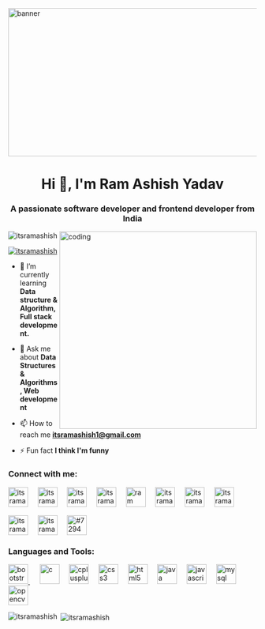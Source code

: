 <img align="center" src="https://t3.ftcdn.net/jpg/01/94/01/00/360_F_194010093_9tC5JNVsiEOlVDs2F5Y6d0paYrdWTdbT.jpg" height="300" width="1000" alt="banner"/>
<h1 align="center">Hi 👋, I'm Ram Ashish Yadav</h1>
<h3 align="center">A passionate software developer and frontend developer from India</h3>
<img align="right" alt="coding" width="400" src="https://camo.githubusercontent.com/5ddf73ad3a205111cf8c686f687fc216c2946a75005718c8da5b837ad9de78c9/68747470733a2f2f7468756d62732e6766796361742e636f6d2f4576696c4e657874446576696c666973682d736d616c6c2e676966">

<p align="left"> <img src="https://komarev.com/ghpvc/?username=itsramashish&label=Profile%20views&color=0e75b6&style=flat" alt="itsramashish" /> </p>

<p align="left"> <a href="https://twitter.com/itsramashish" target="blank"><img src="https://img.shields.io/twitter/follow/itsramashish?logo=twitter&style=for-the-badge" alt="itsramashish" /></a> </p>

- 🌱 I’m currently learning **Data structure & Algorithm, Full stack development.**

- 💬 Ask me about **Data Structures & Algorithms, Web development**

- 📫 How to reach me **itsramashish1@gmail.com**

- ⚡ Fun fact **I think I'm funny**

<h3 align="left">Connect with me:</h3>
<p align="left">
<a href="https://twitter.com/itsramashish" target="blank"><img align="center" src="https://www.freepnglogos.com/uploads/twitter-logo-png/twitter-bird-symbols-png-logo-0.png" alt="itsramashish" height="40" width="40" /></a>&nbsp&nbsp&nbsp&nbsp
<a href="https://linkedin.com/in/itsramashish" target="blank"><img align="center" src="https://www.freepnglogos.com/uploads/linkedin-basic-round-social-logo-png-13.png" alt="itsramashish" height="40" width="40" /></a>&nbsp&nbsp&nbsp&nbsp
<a href="https://github.com/itsramashish" target="blank"><img align="center" src="https://cdn4.iconfinder.com/data/icons/iconsimple-logotypes/512/github-512.png" alt="itsramashish" height="40" width="40" /></a>&nbsp&nbsp&nbsp&nbsp
<a href="https://instagram.com/itsramashish" target="blank"><img align="center" src="https://upload.wikimedia.org/wikipedia/commons/thumb/9/95/Instagram_logo_2022.svg/1024px-Instagram_logo_2022.svg.png" alt="itsramashish" height="40" width="40" /></a>&nbsp&nbsp&nbsp&nbsp
<a href="https://www.youtube.com/c/ram ashish" target="blank"><img align="center" src="https://www.freepnglogos.com/uploads/youtube-play-red-logo-png-transparent-background-6.png" alt="ram ashish" height="40" width="40" /></a>&nbsp&nbsp&nbsp&nbsp
<a href="https://www.codechef.com/users/itsramashish" target="blank"><img align="center" src="https://gitgud.io/uploads/-/system/group/avatar/12294/cc.png" alt="itsramashish" height="40" width="40" /></a>&nbsp&nbsp&nbsp&nbsp
<a href="https://www.hackerrank.com/itsramashish" target="blank"><img align="center" src="https://upload.wikimedia.org/wikipedia/commons/4/40/HackerRank_Icon-1000px.png" alt="itsramashish" height="40" width="40" /></a>&nbsp&nbsp&nbsp&nbsp
<a href="https://codeforces.com/profile/itsramashish" target="blank"><img align="center" src="https://cdn.iconscout.com/icon/free/png-256/code-forces-3628695-3029920.png" alt="itsramashish" height="40" width="40" /></a>&nbsp&nbsp&nbsp&nbsp<br><br>
<a href="https://www.leetcode.com/itsramashish" target="blank"><img align="center" src="https://upload.wikimedia.org/wikipedia/commons/1/19/LeetCode_logo_black.png" alt="itsramashish" height="40" width="40" /></a>&nbsp&nbsp&nbsp&nbsp
<a href="https://auth.geeksforgeeks.org/user/itsramashish" target="blank"><img align="center" src="https://media.geeksforgeeks.org/wp-content/cdn-uploads/20190710102234/download3.png" alt="itsramashish" height="40" width="40" /></a>&nbsp&nbsp&nbsp&nbsp
<a href="https://discord.gg/#7294" target="blank"><img align="center" src="https://www.freepnglogos.com/uploads/discord-logo-png/discord-logo-logodownload-download-logotipos-1.png" alt="#7294" height="40" width="40" /></a>&nbsp&nbsp&nbsp&nbsp
</p>

<h3 align="left">Languages and Tools:</h3>
<p align="left"> 
<a href="https://getbootstrap.com" target="_blank" rel="noreferrer"><img src="https://upload.wikimedia.org/wikipedia/commons/thumb/b/b2/Bootstrap_logo.svg/512px-Bootstrap_logo.svg.png" alt="bootstrap" width="40" height="40"/> </a>&nbsp&nbsp&nbsp&nbsp 
<a href="https://www.cprogramming.com/" target="_blank" rel="noreferrer"> <img src="https://upload.wikimedia.org/wikipedia/commons/1/19/C_Logo.png?20201023095457" alt="c" width="40" height="40"/></a>&nbsp&nbsp&nbsp&nbsp 
<a href="https://www.w3schools.com/cpp/" target="_blank" rel="noreferrer"><img src="https://brandslogos.com/wp-content/uploads/thumbs/c-logo-vector.svg" alt="cplusplus" width="40" height="40"/></a>&nbsp&nbsp&nbsp&nbsp
<a href="https://www.w3schools.com/css/" target="_blank" rel="noreferrer"><img src="https://www.freepnglogos.com/uploads/html5-logo-png/html5-logo-opencode-css-8.png" alt="css3" width="40" height="40"/></a>&nbsp&nbsp&nbsp&nbsp 
<a href="https://www.w3.org/html/" target="_blank" rel="noreferrer"><img src="https://upload.wikimedia.org/wikipedia/commons/thumb/6/61/HTML5_logo_and_wordmark.svg/2048px-HTML5_logo_and_wordmark.svg.png" alt="html5" width="40" height="40"/></a>&nbsp&nbsp&nbsp&nbsp
<a href="https://www.java.com" target="_blank" rel="noreferrer"><img src="https://cdn-icons-png.flaticon.com/512/226/226777.png" alt="java" width="40" height="40"/></a>&nbsp&nbsp&nbsp&nbsp
<a href="https://developer.mozilla.org/en-US/docs/Web/JavaScript" target="_blank" rel="noreferrer"> <img src="https://upload.wikimedia.org/wikipedia/commons/6/6a/JavaScript-logo.png" alt="javascript" width="40" height="40"/></a>&nbsp&nbsp&nbsp&nbsp
<a href="https://www.mysql.com/" target="_blank" rel="noreferrer"> <img src="https://www.freepnglogos.com/uploads/logo-mysql-png/logo-mysql-mysql-logo-png-images-are-download-crazypng-21.png" alt="mysql" width="40" height="40"/></a>&nbsp&nbsp&nbsp&nbsp
<a href="https://opencv.org/" target="_blank" rel="noreferrer"> <img src="https://www.vectorlogo.zone/logos/opencv/opencv-icon.svg" alt="opencv" width="40" height="40"/></a> 
</p>

<p><img align="left" src="https://github-readme-stats.vercel.app/api/top-langs?username=itsramashish&show_icons=true&locale=en&layout=compact" alt="itsramashish" /></p>

<p>&nbsp;<img align="center" src="https://github-readme-stats.vercel.app/api?username=itsramashish&show_icons=true&locale=en" alt="itsramashish" /></p>
